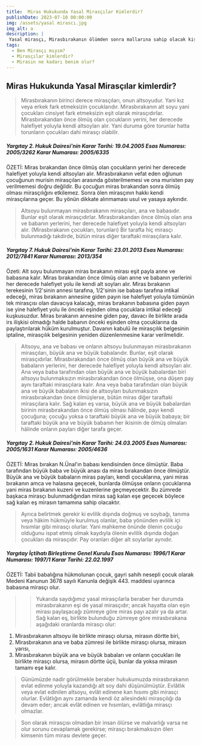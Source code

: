 ```yaml
---
title:	Miras Hukukunda Yasal Mirasçılar Kimlerdir?
publishDate: 2023-07-10 00:00:00
img: /assets/yasal mirascı.jpg
img_alt: a
description: |
 Yasal mirasçı, Mirasbırakanın ölümden sonra mallarına sahip olacak kişi olarak tanımlanabilir.
tags:
  - Ben Mirasçı mıyım?
  - Mirasçılar kimlerdir?
  - Mirasın ne kadarı benim olur?
---
```

## Miras Hukukunda Yasal Mirasçılar kimlerdir?

>  Mirasbırakanın birinci derece mirasçıları, onun altsoyudur. Yani kız veya erkek fark etmeksizin çocuklarıdır. Mirasbırakanın alt soyu yani çocukları cinsiyet fark etmeksizin eşit olarak mirasçıdırlar. Mirasbırakandan önce ölmüş olan çocukların yerini, her derecede halefiyet yoluyla kendi altsoyları alır. Yani duruma göre torunlar hatta torunların çocukları dahi mirasçı olabilir.

##### Yargıtay 2. Hukuk Dairesi'nin Karar Tarihi: 19.04.2005 Esas Numarası: 2005/3262 Karar Numarası: 2005/6335

ÖZETİ: Miras bırakandan önce ölmüş olan çocukların yerini her derecede halefiyet yoluyla kendi altsoyları alır. Mirasbırakanın vefat eden oğlunun çocuğunun murisin mirasçıları arasında gösterilmemesi ve ona muristen pay verilmemesi doğru değildir. Bu çocuğun miras bırakandan sonra ölmüş olması mirasçılığını etkilemez. Sonra ölen mirasçının hakkı kendi mirasçılarına geçer. Bu yönün dikkate alınmaması usul ve yasaya aykırıdır.

>  Altsoyu bulunmayan mirasbırakanın mirasçıları, ana ve babasıdır. Bunlar eşit olarak mirasçıdırlar. Mirasbırakandan önce ölmüş olan ana ve babanın yerlerini, her derecede halefiyet yoluyla kendi altsoyları alır. (Mirasbırakanın çocukları, torunları) Bir tarafta hiç mirasçı bulunmadığı takdirde, bütün miras diğer taraftaki mirasçılara kalır.

##### Yargıtay 7. Hukuk Dairesi'nin Karar Tarihi: 23.01.2013 Esas Numarası: 2012/7841 Karar Numarası: 2013/354

Özeti: Alt soyu bulunmayan miras bırakanın mirası eşit payla anne ve babasına kalır. Miras bırakandan önce ölmüş olan anne ve babanın yerlerini her derecede halefiyet yolu ile kendi alt soyları alır. Miras bırakanın terekesinin 1/2'sinin annesi tarafına, 1/2'sinin ise babası tarafına intikal edeceği, miras bırakanın annesine giden payın ise halefiyet yoluyla tümünün tek mirasçısı olan davacıya kalacağı, miras bırakanın babasına giden payın ise yine halefiyet yolu ile önceki eşinden olma çocuklara intikal edeceği kuşkusuzdur. Miras bırakanın annesine giden pay, davacı ile birlikte arada irs ilişkisi olmadığı halde babanın önceki eşinden olma çocuklarına da paylaştırılarak hüküm kurulmuştur. Davanın kabulü ile mirasçılık belgesinin iptaline, mirasçılık belgesinin yeniden düzenlenmesine karar verilmelidir.

>  Altsoyu, ana ve babası ve onların altsoyu bulunmayan mirasbırakanın mirasçıları, büyük ana ve büyük babalarıdır. Bunlar, eşit olarak mirasçıdırlar. Mirasbırakandan önce ölmüş olan büyük ana ve büyük babaların yerlerini, her derecede halefiyet yoluyla kendi altsoyları alır. Ana veya baba tarafından olan büyük ana ve büyük babalardan biri altsoyu bulunmaksızın mirasbırakandan önce ölmüşse, ona düşen pay aynı taraftaki mirasçılara kalır. Ana veya baba tarafından olan büyük ana ve büyük babaların ikisi de altsoyları bulunmaksızın mirasbırakandan önce ölmüşlerse, bütün miras diğer taraftaki mirasçılara kalır.
Sağ kalan eş varsa, büyük ana ve büyük babalardan birinin mirasbırakandan önce ölmüş olması hâlinde, payı kendi çocuğuna; çocuğu yoksa o taraftaki büyük ana ve büyük babaya; bir taraftaki büyük ana ve büyük babanın her ikisinin de ölmüş olmaları hâlinde onların payları diğer tarafa geçer.

##### Yargıtay 2. Hukuk Dairesi'nin Karar Tarihi: 24.03.2005 Esas Numarası: 2005/1631 Karar Numarası: 2005/4636

ÖZETİ: Miras bırakan N.Ünal’ın babası kendisinden önce ölmüştür. Baba tarafından büyük baba ve büyük anası da miras bırakandan önce ölmüştür. Büyük ana ve büyük babaların miras payları, kendi çocuklarına, yani miras bırakanın amca ve halasına geçecek, bunlarda ölmüşse onların çocuklarına yani miras bırakanın kuzeni ve kuzenlerine geçmeyecektir. Bu zümrede başkaca mirasçı bulunmadığından miras sağ kalan eşe geçecek böylece sağ kalan eş mirasın tamamına sahip olacaktır.

>  Ayrıca belirtmek gerekir ki evlilik dışında doğmuş ve soybağı, tanıma veya hâkim hükmüyle kurulmuş olanlar, baba yönünden evlilik içi hısımlar gibi mirasçı olurlar. Yani mahkeme önünde ölenin çocuğu olduğunu ispat etmiş olmak kaydıyla ölenin evlilik dışında doğan çocukları da mirasçıdır. Pay oranları diğer alt soylarlar aynıdır.

##### Yargıtay İçtihatı Birleştirme Genel Kurulu Esas Numarası: 1996/1 Karar Numarası: 1997/1 Karar Tarihi: 22.02.1997
ÖZETİ: Tabii babalığına hükmolunan çocuk, gayri sahih nesepli çocuk olarak Medeni Kanunun 3678 sayılı Kanunla değişik 443. maddesi uyarınca babasına mirasçı olur.

>>  Yukarıda saydığımız yasal mirasçılarla beraber her durumda mirasbırakanın eşi de yasal mirasçıdır; ancak hayatta olan eşin mirası paylaşacağı zümreye göre miras payı azalır ya da artar.  Sağ kalan eş, birlikte bulunduğu zümreye göre mirasbırakana aşağıdaki oranlarda mirasçı olur:
 1. Mirasbırakanın altsoyu ile birlikte mirasçı olursa, mirasın dörtte biri,
 2. Mirasbırakanın ana ve baba zümresi ile birlikte mirasçı olursa, mirasın yarısı,
 3. Mirasbırakanın büyük ana ve büyük babaları ve onların çocukları ile birlikte mirasçı olursa, mirasın dörtte üçü, bunlar da yoksa mirasın tamamı eşe kalır.

> Günümüzde nadir görülmekle beraber hukukumuzda mirasbırakanın evlat edinme yoluyla kazandığı alt soy dahi düşünülmüştür. Evlâtlık veya evlat edinilen altsoyu, evlât edinene kan hısımı gibi mirasçı olurlar. Evlâtlığın aynı zamanda kendi öz ailesindeki mirasçılığı da devam eder; ancak evlât edinen ve hısımları, evlâtlığa mirasçı olmazlar.

> Son olarak mirasçısı olmadan bir insan ölürse ve malvarlığı varsa ne olur sorunu cevaplamak gerekirse; mirasçı bırakmaksızın ölen kimsenin tüm mirası devlete geçer. 

